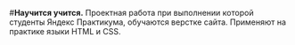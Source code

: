 #**Научится учится.**
Проектная работа при выполнении которой студенты Яндекс Практикума, обучаются верстке сайта.  Применяют на практике языки HTML и CSS.
